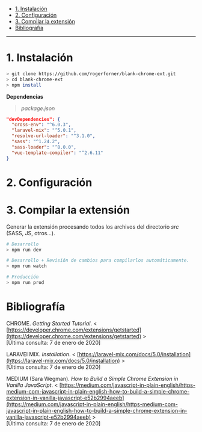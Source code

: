 - [1. Instalación](#1-instalación)
- [2. Configuración](#2-configuración)
- [3. Compilar la extensión](#3-compilar-la-extensión)
- [Bibliografía](#bibliografía)

---

# 1. Instalación

```bash
> git clone https://github.com/rogerforner/blank-chrome-ext.git
> cd blank-chrome-ext
> npm install
```

**Dependencias**

> _package.json_

```json
"devDependencies": {
  "cross-env": "^6.0.3",
  "laravel-mix": "^5.0.1",
  "resolve-url-loader": "^3.1.0",
  "sass": "^1.24.2",
  "sass-loader": "^8.0.0",
  "vue-template-compiler": "^2.6.11"
}
```

# 2. Configuración



# 3. Compilar la extensión

Generar la extensión procesando todos los archivos del directorio _src_ (SASS, JS, otros...).

```bash
# Desarrollo
> npm run dev

# Desarrollo + Revisión de cambios para compilarlos automáticamente.
> npm run watch

# Producción
> npm run prod
```

# Bibliografía

CHROME. _Getting Started Tutorial_. < [https://developer.chrome.com/extensions/getstarted](https://developer.chrome.com/extensions/getstarted) >
<br>[Última consulta: 7 de enero de 2020]

LARAVEl MIX. _Installation_. < [https://laravel-mix.com/docs/5.0/installation](https://laravel-mix.com/docs/5.0/installation) >
<br>[Última consulta: 7 de enero de 2020]

MEDIUM (Sara Wegman). _How to Build a Simple Chrome Extension in Vanilla JavaScript_. < [https://medium.com/javascript-in-plain-english/https-medium-com-javascript-in-plain-english-how-to-build-a-simple-chrome-extension-in-vanilla-javascript-e52b2994aeeb](https://medium.com/javascript-in-plain-english/https-medium-com-javascript-in-plain-english-how-to-build-a-simple-chrome-extension-in-vanilla-javascript-e52b2994aeeb) >
<br>[Última consulta: 7 de enero de 2020]